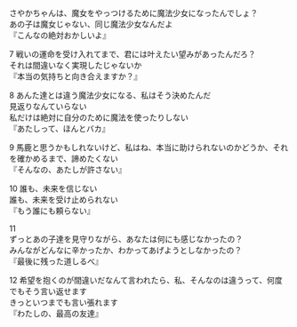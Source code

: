 さやかちゃんは、魔女をやっつけるために魔法少女になったんでしょ？  
あの子は魔女じゃない、同じ魔法少女なんだよ  
『こんなの絶対おかしいよ』  
 
7
戦いの運命を受け入れてまで、君には叶えたい望みがあったんだろ？  
それは間違いなく実現したじゃないか  
『本当の気持ちと向き合えますか？』  
 
 8
あんた達とは違う魔法少女になる、私はそう決めたんだ  
見返りなんていらない  
私だけは絶対に自分のために魔法を使ったりしない  
『あたしって、ほんとバカ』  
 
 9
馬鹿と思うかもしれないけど、私はね、本当に助けられないのかどうか、それを確かめるまで、諦めたくない  
『そんなの、あたしが許さない』  

10
誰も、未来を信じない  
誰も、未来を受け止められない  
『もう誰にも頼らない』  

11  
ずっとあの子達を見守りながら、あなたは何にも感じなかったの？  
みんながどんなに辛かったか、わかってあげようとしなかったの？  
『最後に残った道しるべ』  
 
12
希望を抱くのが間違いだなんて言われたら、私、そんなのは違うって、何度でもそう言い返せます  
きっといつまでも言い張れます  
『わたしの、最高の友達』
<!--stackedit_data:
eyJoaXN0b3J5IjpbMzQ2NTMyMTA1LDQ2ODAxMDMwMSwtNTkxMD
czNzcsLTgxODA5NDM1NV19
-->